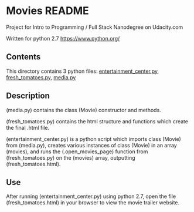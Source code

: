 # Movies README

Project for Intro to Programming / Full Stack Nanodegree on Udacity.com

Written for python 2.7 https://www.python.org/

## Contents

This directory contains 3 python files:
[entertainment_center.py](entertainment_center.py),
[fresh_tomatoes.py](fresh_tomatoes.py),
[media.py](media.py)

## Description
(media.py) contains the class (Movie) constructor and methods.

(fresh_tomatoes.py) contains the html structure and functions which create
the final .html file.

(entertainment_center.py) is a python script which imports class (Movie)
from (media.py), creates various instances of class (Movie) in an array
(movies), and runs the (.open_movies_page) function from (fresh_tomatoes.py)
on the (movies) array, outputting (fresh_tomatoes.html). 

## Use
After running (entertainment_center.py) using python 2.7, open the file
(fresh_tomatoes.html) in your browser to view the movie trailer website.
